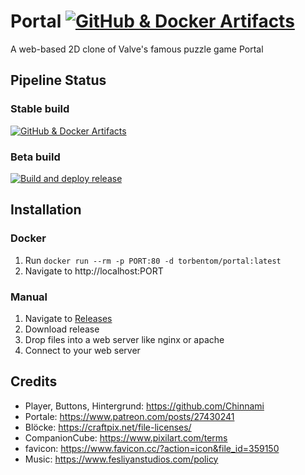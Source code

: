 # Portal [![GitHub & Docker Artifacts](https://github.com/Torben-Tom/Portal/actions/workflows/main.yml/badge.svg)](https://github.com/Torben-Tom/Portal/actions/workflows/main.yml)

A web-based 2D clone of Valve's famous puzzle game Portal

## Pipeline Status

### Stable build

[![GitHub & Docker Artifacts](https://github.com/Torben-Tom/Portal/actions/workflows/main.yml/badge.svg)](https://github.com/Torben-Tom/Portal/actions/workflows/main.yml)

### Beta build

[![Build and deploy release](https://github.com/Torben-Tom/Portal/actions/workflows/staging.yml/badge.svg)](https://github.com/Torben-Tom/Portal/actions/workflows/staging.yml)

## Installation

### Docker

1. Run `docker run --rm -p PORT:80 -d torbentom/portal:latest`
2. Navigate to http://localhost:PORT

### Manual

1. Navigate to [Releases](https://github.com/Torben-Tom/Portal/releases)
2. Download release
3. Drop files into a web server like nginx or apache
4. Connect to your web server

## Credits

- Player, Buttons, Hintergrund: https://github.com/Chinnami
- Portale: https://www.patreon.com/posts/27430241
- Blöcke: https://craftpix.net/file-licenses/
- CompanionCube: https://www.pixilart.com/terms
- favicon: https://www.favicon.cc/?action=icon&file_id=359150
- Music: https://www.fesliyanstudios.com/policy
